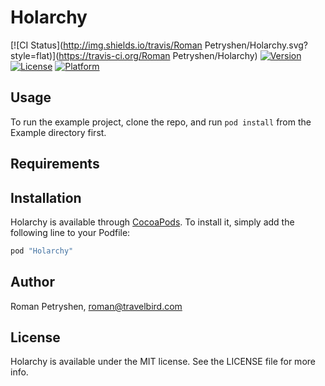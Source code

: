 # Holarchy

[![CI Status](http://img.shields.io/travis/Roman Petryshen/Holarchy.svg?style=flat)](https://travis-ci.org/Roman Petryshen/Holarchy)
[![Version](https://img.shields.io/cocoapods/v/Holarchy.svg?style=flat)](http://cocoapods.org/pods/Holarchy)
[![License](https://img.shields.io/cocoapods/l/Holarchy.svg?style=flat)](http://cocoapods.org/pods/Holarchy)
[![Platform](https://img.shields.io/cocoapods/p/Holarchy.svg?style=flat)](http://cocoapods.org/pods/Holarchy)

## Usage

To run the example project, clone the repo, and run `pod install` from the Example directory first.

## Requirements

## Installation

Holarchy is available through [CocoaPods](http://cocoapods.org). To install
it, simply add the following line to your Podfile:

```ruby
pod "Holarchy"
```

## Author

Roman Petryshen, roman@travelbird.com

## License

Holarchy is available under the MIT license. See the LICENSE file for more info.
